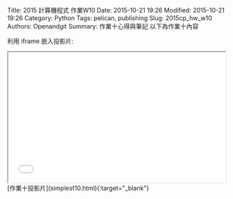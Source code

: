 Title: 2015 計算機程式 作業W10
Date: 2015-10-21 19:26
Modified: 2015-10-21 19:26
Category: Python
Tags: pelican, publishing
Slug: 2015cp_hw_w10
Authors: Openandgit
Summary: 作業十心得與筆記
以下為作業十內容


利用 iframe 嵌入投影片:

<iframe src="simplest10.html" width="500" height="300"></iframe>
<br / >
[作業十投影片](simplest10.html){:target="_blank"}

